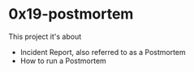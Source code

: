 # 0x19-postmortem

This project it's about

- Incident Report, also referred to as a Postmortem
- How to run a Postmortem

